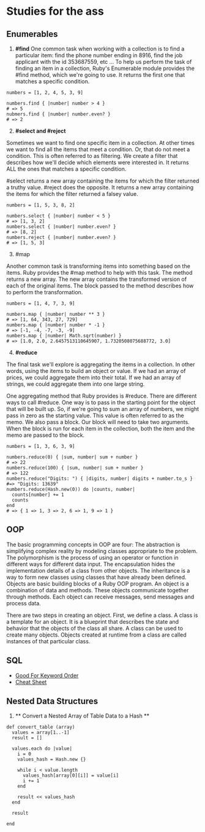# Studies for the ass

## Enumerables

1) **#find**
One common task when working with a collection is to find a particular item: find the phone number ending in 8916, find the job applicant with the id 353687559, etc ... To help us perform the task of finding an item in a collection, Ruby's Enumerable module provides the #find method, which we're going to use.
It returns the first one that matches a specific condition.

```
numbers = [1, 2, 4, 5, 3, 9]

numbers.find { |number| number > 4 }
# => 5
nubmers.find { |number| number.even? }
# => 2
```

2) **#select and #reject**

Sometimes we want to find one specific item in a collection. At other times we want to find all the items that meet a condition. Or, that do not meet a condition. This is often referred to as filtering. We create a filter that describes how we'll decide which elements were interested in.
It returns ALL the ones that matches a specific condition.

 #select returns a new array containing the items for which the filter returned a truthy value. #reject does the opposite. It returns a new array containing the items for which the filter returned a falsey value.

```
numbers = [1, 5, 3, 8, 2]

numbers.select { |number| number < 5 }
# => [1, 3, 2]
numbers.select { |number| number.even? }
# => [8, 2]
numbers.reject { |number| number.even? }
# => [1, 5, 3]
```

3) #map

Another common task is transforming items into something based on the items. Ruby provides the #map method to help with this task. The method returns a new array. The new array contains the transformed version of each of the original items. The block passed to the method describes how to perform the transformation.

```
numbers = [1, 4, 7, 3, 9]

numbers.map { |number| number ** 3 }
# => [1, 64, 343, 27, 729]
numbers.map { |number| number * -1 }
# => [-1, -4, -7, -3, -9]
numbers.map { |number| Math.sqrt(number) }
# => [1.0, 2.0, 2.6457513110645907, 1.7320508075688772, 3.0]
```

4) **#reduce**

The final task we'll explore is aggregating the items in a collection. In other words, using the items to build an object or value. If we had an array of prices, we could aggregate them into their total. If we had an array of strings, we could aggregate them into one large string.

One aggregating method that Ruby provides is #reduce. There are different ways to call #reduce. One way is to pass in the starting point for the object that will be built up. So, if we're going to sum an array of numbers, we might pass in zero as the starting value. This value is often referred to as the memo. We also pass a block. Our block will need to take two arguments. When the block is run for each item in the collection, both the item and the memo are passed to the block.


```
numbers = [1, 3, 6, 3, 9]

numbers.reduce(0) { |sum, number| sum + number }
# => 22
numbers.reduce(100) { |sum, number| sum + number }
# => 122
numbers.reduce("Digits: ") { |digits, number| digits + number.to_s }
#=> "Digits: 13639"
numbers.reduce(Hash.new(0)) do |counts, number|
  counts[number] += 1
  counts
end
# => { 1 => 1, 3 => 2, 6 => 1, 9 => 1 }
```

## OOP

The basic programming concepts in OOP are four: The abstraction is simplifying complex reality by modeling classes appropriate to the problem. The polymorphism is the process of using an operator or function in different ways for different data input. The encapsulation hides the implementation details of a class from other objects. The inheritance is a way to form new classes using classes that have already been defined.
Objects are basic building blocks of a Ruby OOP program. An object is a combination of data and methods.  These objects communicate together through methods. Each object can receive messages, send messages and process data.

There are two steps in creating an object. First, we define a class. A class is a template for an object. It is a blueprint that describes the state and behavior that the objects of the class all share. A class can be used to create many objects. Objects created at runtime from a class are called instances of that particular class.

## SQL

* [Good For Keyword Order](https://dev.mysql.com/doc/refman/5.7/en/select.html)
* [Cheat Sheet](http://3.bp.blogspot.com/-_ffTBsyELsM/TfZZOGQf5jI/AAAAAAAAAVc/tdDvI5tuT1Q/s1600/sqlauthority.JPG)


## Nested Data Structures

1) ** Convert a Nested Array of Table Data to a Hash **

```
def convert_table (array)
  values = array[1..-1]
  result = []

  values.each do |value|
    i = 0
    values_hash = Hash.new {}

    while i < value.length
      values_hash[array[0][i]] = value[i]
      i += 1
    end

    result << values_hash
  end

  result

end
```

